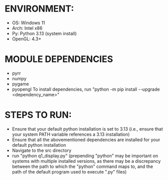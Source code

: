# ENVIRONMENT:
- OS: Windows 11
- Arch: Intel x86
- Py: Python 3.13 (system install)
- OpenGL: 4.3+

# MODULE DEPENDENCIES
- pyrr
- numpy
- pygame
- pyopengl
To install dependencies, run "python -m pip install --upgrade <dependency_name>"

# STEPS TO RUN:
- Ensure that your default python installation is set to 3.13 (i.e., ensure that your system PATH variable references a 3.13 installation)
- Ensure that all the abovementioned dependencies are installed for your default python installation
- Navigate to the src directory
- run "python q1_display.py" (prepending "python" may be important on systems with multiple installed versions, as there may be a discrepancy between the path to which the "python" command maps to, and the path of the default program used to execute ".py" files)

